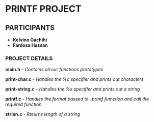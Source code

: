 # PRINTF PROJECT

## PARTICIPANTS
 
  - **Kelvino Gachihi**
  - **Fardosa Hassan**

### PROJECT DETAILS

**main.h** - *Contains all our functions prototypes*

**print-char.c** - *Handles the %c specifier and prints out characters*

**print-string.c** - *Handles the %s specifier and prints out a string*

**printf.c** - *Handles the format passed to _printf fumction and call the required function*

**strlen.c** - *Returns length of a string*
